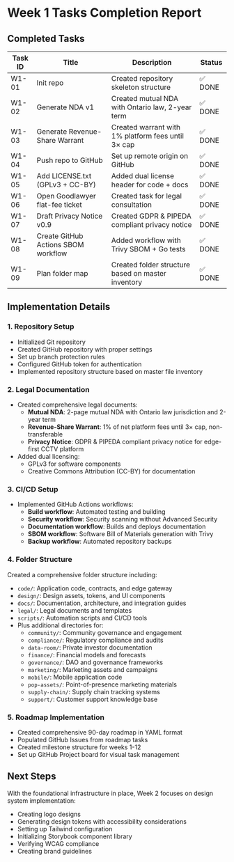 # Week 1 Tasks Completion Report

## Completed Tasks

| Task ID | Title | Description | Status |
|---------|-------|-------------|--------|
| W1-01 | Init repo | Created repository skeleton structure | ✅ DONE |
| W1-02 | Generate NDA v1 | Created mutual NDA with Ontario law, 2-year term | ✅ DONE |
| W1-03 | Generate Revenue-Share Warrant | Created warrant with 1% platform fees until 3× cap | ✅ DONE |
| W1-04 | Push repo to GitHub | Set up remote origin on GitHub | ✅ DONE |
| W1-05 | Add LICENSE.txt (GPLv3 + CC-BY) | Added dual license header for code + docs | ✅ DONE |
| W1-06 | Open Goodlawyer flat-fee ticket | Created task for legal consultation | ✅ DONE |
| W1-07 | Draft Privacy Notice v0.9 | Created GDPR & PIPEDA compliant privacy notice | ✅ DONE |
| W1-08 | Create GitHub Actions SBOM workflow | Added workflow with Trivy SBOM + Go tests | ✅ DONE |
| W1-09 | Plan folder map | Created folder structure based on master inventory | ✅ DONE |

## Implementation Details

### 1. Repository Setup
- Initialized Git repository
- Created GitHub repository with proper settings
- Set up branch protection rules
- Configured GitHub token for authentication
- Implemented repository structure based on master file inventory

### 2. Legal Documentation
- Created comprehensive legal documents:
  - **Mutual NDA**: 2-page mutual NDA with Ontario law jurisdiction and 2-year term
  - **Revenue-Share Warrant**: 1% of net platform fees until 3× cap, non-transferable
  - **Privacy Notice**: GDPR & PIPEDA compliant privacy notice for edge-first CCTV platform
- Added dual licensing:
  - GPLv3 for software components
  - Creative Commons Attribution (CC-BY) for documentation

### 3. CI/CD Setup
- Implemented GitHub Actions workflows:
  - **Build workflow**: Automated testing and building
  - **Security workflow**: Security scanning without Advanced Security
  - **Documentation workflow**: Builds and deploys documentation
  - **SBOM workflow**: Software Bill of Materials generation with Trivy
  - **Backup workflow**: Automated repository backups

### 4. Folder Structure
Created a comprehensive folder structure including:
- `code/`: Application code, contracts, and edge gateway
- `design/`: Design assets, tokens, and UI components
- `docs/`: Documentation, architecture, and integration guides
- `legal/`: Legal documents and templates
- `scripts/`: Automation scripts and CI/CD tools
- Plus additional directories for:
  - `community/`: Community governance and engagement
  - `compliance/`: Regulatory compliance and audits
  - `data-room/`: Private investor documentation
  - `finance/`: Financial models and forecasts
  - `governance/`: DAO and governance frameworks
  - `marketing/`: Marketing assets and campaigns
  - `mobile/`: Mobile application code
  - `pop-assets/`: Point-of-presence marketing materials
  - `supply-chain/`: Supply chain tracking systems
  - `support/`: Customer support knowledge base

### 5. Roadmap Implementation
- Created comprehensive 90-day roadmap in YAML format
- Populated GitHub Issues from roadmap tasks
- Created milestone structure for weeks 1-12
- Set up GitHub Project board for visual task management

## Next Steps
With the foundational infrastructure in place, Week 2 focuses on design system implementation:
- Creating logo designs
- Generating design tokens with accessibility considerations
- Setting up Tailwind configuration
- Initializing Storybook component library
- Verifying WCAG compliance
- Creating brand guidelines